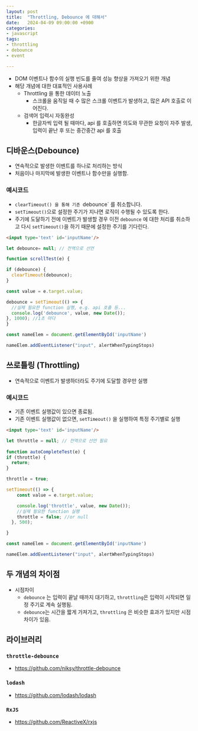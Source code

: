 ```yaml
---
layout: post
title:  "Throttling, Debounce 에 대해서"
date:   2024-04-09 09:00:00 +0900
categories:
- javascript
tags:
- throttling
- debounce
- event

---
```


- DOM 이벤트나 함수의 실행 빈도를 줄여 성능 향상을 가져오기 위한 개념
- 해당 개념에 대한 대표적인 사용사례
  - Throttling 을 통한 데이터 노출
    - 스크롤을 움직일 때 수 많은 스크롤 이벤트가 발생하고, 많은 API 호출로 이어진다.
  - 검색어 입력시 자동완성
    - 한글자씩 입력 될 때마다, api 를 호출하면 의도와 무관한 요청이 자주 발생, 입력이 끝난 후 또는 중간중간 api 를 호출

## 디바운스(Debounce)
- 연속적으로 발생한 이벤트를 하나로 처리하는 방식
- 처음이나 마지막에 발생한 이벤트나 함수만을 실행함.

### 예시코드
- `clearTimeout() 을 통해 기존 `debounce` 를 취소합니다.
- `setTimeout()`으로 설정한 주기가 지나면 로직이 수행될 수 있도록 한다.
- 주기에 도달하기 전에 이벤트가 발생할 경우 이전 `debounce` 에 대한 처리를 취소하고 다시 `setTimeout()`을 하기 때문에 설정한 주기를 기다린다.

```html
<input type='text' id='inputName'/>
```

```javascript
let debounce= null; // 전역으로 선언

function scrollTest(e) {

if (debounce) {
  clearTimeout(debounce);
}

const value = e.target.value;

debounce = setTimeout(() => {
  //실제 필요한 function 실행, e.g. api 호출 등...
  console.log('debounce', value, new Date());
}, 1000); //1초 마다
} 

const nameElem = document.getElementById('inputName')

nameElem.addEventListener("input", alertWhenTypingStops)
```

## 쓰로틀링 (Throttling)
- 연속적으로 이벤트가 발생하더라도 주기에 도달할 경우만 실행

### 예시코드
- 기존 이벤트 실행값이 있으면 종료됨.
- 기존 이벤트 실행값이 없으면, `setTimeout()` 을 실행하여 특정 주기별로 실행


```html
<input type='text' id='inputName'/>
```

```javascript
let throttle = null; // 전역으로 선언 필요
 
function autoCompleteTest(e) {
if (throttle) {
  return;
}

throttle = true;

setTimeout(() => {
    const value = e.target.value;

    console.log('throttle', value, new Date());
    //실제 필요한 function 실팽
    throttle = false; //or null
  }, 500);

}

const nameElem = document.getElementById('inputName')

nameElem.addEventListener("input", alertWhenTypingStops)
```

## 두 개념의 차이점
- 시점차이
  - `debounce` 는 입력이 끝날 때까지 대기하고, `throttling`은 입력이 시작되면 일정 주기로 계속 실행됨.
  - `debounce`는 시간을 짧게 가져가고, `throttling` 은 비슷한 효과가 있지만 시점 차이가 있음.

## 라이브러리
### `throttle-debounce`
- https://github.com/niksy/throttle-debounce

### `lodash`
- https://github.com/lodash/lodash

### `RxJS`
- https://github.com/ReactiveX/rxjs

